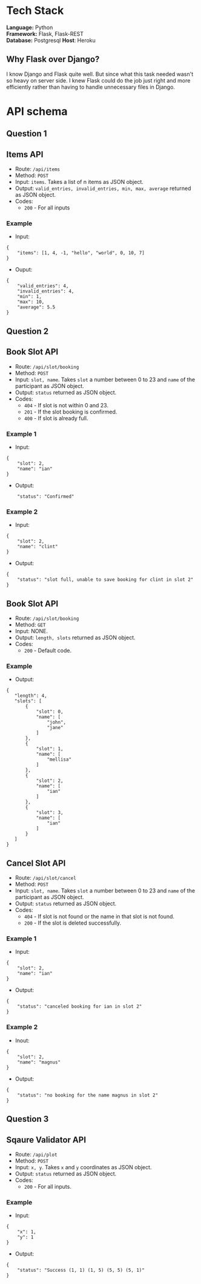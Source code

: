 # Tech Stack
**Language:** Python\
**Framework:** Flask, Flask-REST\
**Database:** Postgresql
**Host**: Heroku

## Why Flask over Django?
I know Django and Flask quite well. But since what this task needed wasn't so heavy on server side. I knew Flask could do the job just right and more efficiently rather than having to handle unnecessary files in Django.

# API schema

## Question 1
## Items API 
* Route: ```/api/items```
* Method: ```POST```
* Input: ```items```. Takes a list of n items as JSON object.
* Output: ```valid_entries, invalid_entries, min, max, average``` returned as JSON object.
* Codes: 
    * ```200``` - For all inputs

### Example
- Input:
```
{
    "items": [1, 4, -1, "hello", "world", 0, 10, 7]
}
```
- Ouput:
```
{
    "valid_entries": 4,
    "invalid_entries": 4,
    "min": 1,
    "max": 10,
    "average": 5.5
}
```

## Question 2
## Book Slot API
* Route: ```/api/slot/booking```
* Method: ```POST```
* Input: ```slot, name```. Takes ```slot``` a number between 0 to 23 and ```name``` of the participant as JSON object.
* Output: ```status``` returned as JSON object.
* Codes:
    * ```404``` - If slot is not within 0 and 23.
    * ```201``` - If the slot booking is confirmed.
    * ```400``` - If slot is already full.
    
### Example 1  
- Input:
```
{
    "slot": 2,
    "name": "ian"
}
```
- Output:
```
    "status": "Confirmed"
```

### Example 2
- Input:
```
{
    "slot": 2,
    "name": "clint"
}
```

- Output:
```
{
    "status": "slot full, unable to save booking for clint in slot 2"
}
```

## Book Slot API
* Route: ```/api/slot/booking```
* Method: ```GET```
* Input: NONE.
* Output: ```length, slots``` returned as JSON object.
* Codes:
    * ```200``` - Default code.
    
### Example
 - Output:
 ```
 {
    "length": 4,
    "slots": [
        {
            "slot": 0,
            "name": [
                "john",
                "jane"
            ]
        },
        {
            "slot": 1,
            "name": [
                "mellisa"
            ]
        },
        {
            "slot": 2,
            "name": [
                "ian"
            ]
        },
        {
            "slot": 3,
            "name": [
                "ian"
            ]
        }
    ]
}
 ```

## Cancel Slot API
* Route: ```/api/slot/cancel```
* Method: ```POST```
* Input: ```slot, name```. Takes ```slot``` a number between 0 to 23 and ```name``` of the participant as JSON object.
* Output: ```status``` returned as JSON object.
* Codes:
    * ```404``` - If slot is not found or the name in that slot is not found.
    * ```200``` - If the slot is deleted successfully.

### Example 1
- Input:
```
{
    "slot": 2,
    "name": "ian"
}
```

- Output:
```
{
    "status": "canceled booking for ian in slot 2"
}
```

### Example 2
- Inout:
```
{
    "slot": 2,
    "name": "magnus"
}
```

- Output:
```
{
    "status": "no booking for the name magnus in slot 2"
}
```

## Question 3
## Sqaure Validator API
* Route: ```/api/plot```
* Method: ```POST```
* Input: ```x, y```. Takes ```x``` and ```y``` coordinates as JSON object.
* Output: ```status``` returned as JSON object.
* Codes:
    * ```200``` - For all inputs.
    
### Example 
- Input:
```
{
    "x": 1,
    "y": 1
}
```
- Output:
```
{
    "status": "Success (1, 1) (1, 5) (5, 5) (5, 1)"
}
```






